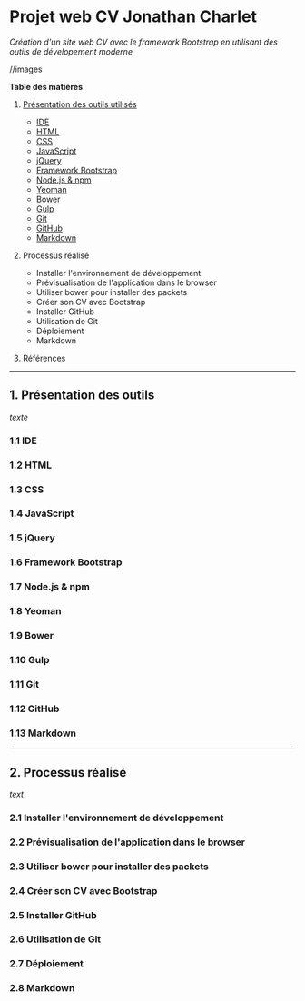 # Projet web CV Jonathan Charlet

_Création d'un site web CV avec le framework Bootstrap en utilisant des outils de dévelopement moderne_

//images

**Table des matières**

1.  [Présentation des outils utilisés](##-1.-Présentation-des-outils)
    - [IDE](###-1.1-IDE)
 	- [HTML](###-1.2-HTML)
	- [CSS](###-1.3-CSS)
	- [JavaScript](###-1.4-JavaScript)
	- [jQuery](###-1.5-jQuery)
	- [Framework Bootstrap](###-1.6-Framework-Bootstrap)
	- [Node.js & npm](###-1.7-Node.js-&-npm)
	- [Yeoman](###-1.8-Yeoman)
	- [Bower](###-1.9-Bower)
	- [Gulp](###-1.10-Gulp)
	- [Git](###-1.11-Git)
	- [GitHub](###-1.12-GitHub)
	- [Markdown](###-1.13-Markdown)
	
2. Processus réalisé
    - Installer l'environnement de développement
    - Prévisualisation de l'application dans le browser
    - Utiliser bower pour installer des packets
    - Créer son CV avec Bootstrap
    - Installer GitHub
    - Utilisation de Git
    - Déploiement 
    - Markdown

3. Références

***

## 1. Présentation des outils
_texte_
### 1.1 IDE
### 1.2 HTML
### 1.3 CSS
### 1.4 JavaScript
### 1.5 jQuery
### 1.6 Framework Bootstrap
### 1.7 Node.js & npm
### 1.8 Yeoman
### 1.9 Bower
### 1.10 Gulp
### 1.11 Git
### 1.12 GitHub
### 1.13 Markdown

***

## 2. Processus réalisé
_text_
### 2.1 Installer l'environnement de développement
### 2.2 Prévisualisation de l'application dans le browser
### 2.3 Utiliser bower pour installer des packets
### 2.4 Créer son CV avec Bootstrap
### 2.5 Installer GitHub
### 2.6 Utilisation de Git
### 2.7 Déploiement 
### 2.8 Markdown

